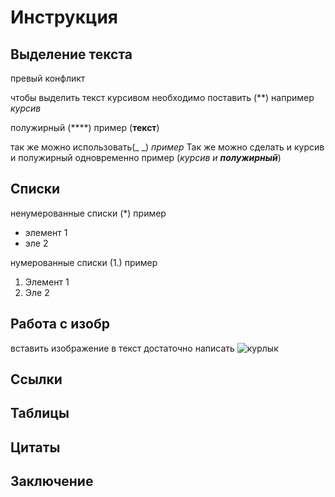 # Инструкция

## Выделение текста

превый конфликт

чтобы выделить текст курсивом необходимо поставить (**) например *курсив*

полужирный (****) пример (**текст**)

так же можно использовать(_ _)
_пример_
Так же можно сделать и курсив и полужирный одновременно 
пример (_курсив и __полужирный___)

## Списки

ненумерованные списки (*)
пример
* элемент 1
* эле 2

нумерованные списки (1.)
пример
1. Элемент 1
2. Эле 2

## Работа с изобр

вставить изображение в текст достаточно написать ![курлык](665544.jpeg)

## Ссылки

## Таблицы

## Цитаты

## Заключение